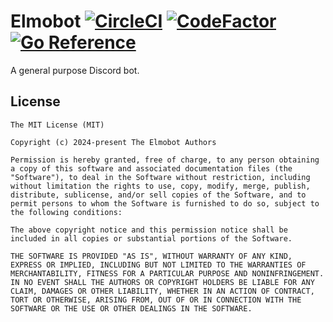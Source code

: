 # Elmobot [![CircleCI](https://dl.circleci.com/status-badge/img/gh/servusdei2018/elmobot/tree/main.svg?style=svg)](https://dl.circleci.com/status-badge/redirect/gh/servusdei2018/elmobot/tree/main) [![CodeFactor](https://www.codefactor.io/repository/github/servusdei2018/elmobot/badge)](https://www.codefactor.io/repository/github/servusdei2018/elmobot) [![Go Reference](https://pkg.go.dev/badge/github.com/servusdei2018/elmobot.svg)](https://pkg.go.dev/github.com/servusdei2018/elmobot)

A general purpose Discord bot.

## License

```
The MIT License (MIT)

Copyright (c) 2024-present The Elmobot Authors

Permission is hereby granted, free of charge, to any person obtaining a copy of this software and associated documentation files (the "Software"), to deal in the Software without restriction, including without limitation the rights to use, copy, modify, merge, publish, distribute, sublicense, and/or sell copies of the Software, and to permit persons to whom the Software is furnished to do so, subject to the following conditions:

The above copyright notice and this permission notice shall be included in all copies or substantial portions of the Software.

THE SOFTWARE IS PROVIDED "AS IS", WITHOUT WARRANTY OF ANY KIND, EXPRESS OR IMPLIED, INCLUDING BUT NOT LIMITED TO THE WARRANTIES OF MERCHANTABILITY, FITNESS FOR A PARTICULAR PURPOSE AND NONINFRINGEMENT. IN NO EVENT SHALL THE AUTHORS OR COPYRIGHT HOLDERS BE LIABLE FOR ANY CLAIM, DAMAGES OR OTHER LIABILITY, WHETHER IN AN ACTION OF CONTRACT, TORT OR OTHERWISE, ARISING FROM, OUT OF OR IN CONNECTION WITH THE SOFTWARE OR THE USE OR OTHER DEALINGS IN THE SOFTWARE.
```
